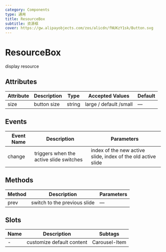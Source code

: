 ```yaml
---
category: Components
type: 通用
title: ResourceBox
subtitle: 资源框
cover: https://gw.alipayobjects.com/zos/alicdn/fNUKzY1sk/Button.svg
---
```


# ResourceBox

display resource

## Attributes

| Attribute | Description | Type   | Accepted Values        | Default |
| --------- | ----------- | ------ | ---------------------- | ------- |
| size      | button size | string | large / default /small | —       |

## Events

| Event Name | Description | Parameters |
| --- | --- | --- |
| change | triggers when the active slide switches | index of the new active slide, index of the old active slide |

## Methods

| Method | Description                  | Parameters |
| ------ | ---------------------------- | ---------- |
| prev   | switch to the previous slide | —          |

## Slots

| Name | Description               | Subtags       |
| ---- | ------------------------- | ------------- |
| -    | customize default content | Carousel-Item |
